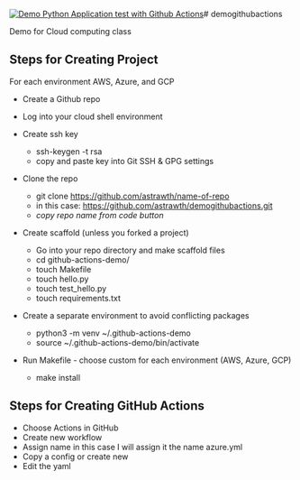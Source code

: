 
[![Demo Python Application test with Github Actions](https://github.com/astrawth/demogithubactions/actions/workflows/main.yml/badge.svg)](https://github.com/astrawth/demogithubactions/actions/workflows/main.yml)# demogithubactions

Demo for Cloud computing class

## Steps for Creating Project
For each environment AWS, Azure, and GCP

- Create a Github repo

- Log into your cloud shell environment

- Create ssh key
  - ssh-keygen -t rsa
  - copy and paste key into Git SSH & GPG settings

- Clone the repo
  - git clone https://github.com/astrawth/name-of-repo
  - in this case: https://github.com/astrawth/demogithubactions.git
  - *copy repo name from code button*

- Create scaffold (unless you forked a project)
  - Go into your repo directory and make scaffold files
  - cd github-actions-demo/
  - touch Makefile
  - touch hello.py
  - touch test_hello.py
  - touch requirements.txt

- Create a separate environment to avoid conflicting packages
  - python3 -m venv ~/.github-actions-demo
  - source ~/.github-actions-demo/bin/activate

- Run Makefile - choose custom for each environment (AWS, Azure, GCP)
  - make install
  
 ## Steps for Creating GitHub Actions
 
 - Choose Actions in GitHub
  - Create new workflow
  - Assign name in this case I will assign it the name azure.yml
  - Copy a config or create new
  - Edit the yaml
